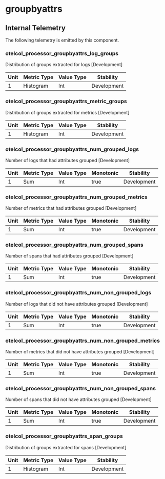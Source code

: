 [comment]: <> (Code generated by mdatagen. DO NOT EDIT.)

# groupbyattrs

## Internal Telemetry

The following telemetry is emitted by this component.

### otelcol_processor_groupbyattrs_log_groups

Distribution of groups extracted for logs [Development]

| Unit | Metric Type | Value Type | Stability |
| ---- | ----------- | ---------- | --------- |
| 1 | Histogram | Int | Development |

### otelcol_processor_groupbyattrs_metric_groups

Distribution of groups extracted for metrics [Development]

| Unit | Metric Type | Value Type | Stability |
| ---- | ----------- | ---------- | --------- |
| 1 | Histogram | Int | Development |

### otelcol_processor_groupbyattrs_num_grouped_logs

Number of logs that had attributes grouped [Development]

| Unit | Metric Type | Value Type | Monotonic | Stability |
| ---- | ----------- | ---------- | --------- | --------- |
| 1 | Sum | Int | true | Development |

### otelcol_processor_groupbyattrs_num_grouped_metrics

Number of metrics that had attributes grouped [Development]

| Unit | Metric Type | Value Type | Monotonic | Stability |
| ---- | ----------- | ---------- | --------- | --------- |
| 1 | Sum | Int | true | Development |

### otelcol_processor_groupbyattrs_num_grouped_spans

Number of spans that had attributes grouped [Development]

| Unit | Metric Type | Value Type | Monotonic | Stability |
| ---- | ----------- | ---------- | --------- | --------- |
| 1 | Sum | Int | true | Development |

### otelcol_processor_groupbyattrs_num_non_grouped_logs

Number of logs that did not have attributes grouped [Development]

| Unit | Metric Type | Value Type | Monotonic | Stability |
| ---- | ----------- | ---------- | --------- | --------- |
| 1 | Sum | Int | true | Development |

### otelcol_processor_groupbyattrs_num_non_grouped_metrics

Number of metrics that did not have attributes grouped [Development]

| Unit | Metric Type | Value Type | Monotonic | Stability |
| ---- | ----------- | ---------- | --------- | --------- |
| 1 | Sum | Int | true | Development |

### otelcol_processor_groupbyattrs_num_non_grouped_spans

Number of spans that did not have attributes grouped [Development]

| Unit | Metric Type | Value Type | Monotonic | Stability |
| ---- | ----------- | ---------- | --------- | --------- |
| 1 | Sum | Int | true | Development |

### otelcol_processor_groupbyattrs_span_groups

Distribution of groups extracted for spans [Development]

| Unit | Metric Type | Value Type | Stability |
| ---- | ----------- | ---------- | --------- |
| 1 | Histogram | Int | Development |
